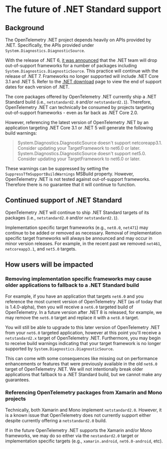 # The future of .NET Standard support

## Background

The OpenTelemetry .NET project depends heavily on APIs provided by .NET.
Specifically, the APIs provided under `System.Diagnostics.DiagnosticSource`.

With the release of .NET 6, [it was announced](https://github.com/dotnet/announcements/issues/190)
that the .NET team will drop out-of-support frameworks for a number of packages
including `System.Diagnostics.DiagnosticSource`. This practice will continue
with the release of .NET 7. Frameworks no longer supported will include .NET
Core 3.1 and .NET 5. Refer to the [.NET download](https://dotnet.microsoft.com/download/dotnet)
page to view the end of support dates for each version of .NET.

The core packages offered by OpenTelemetry .NET currently ship a .NET
Standard build (i.e., `netstandard2.0` and/or `netstandard2.1`).
Therefore, OpenTelemetry .NET can technically be consumed by projects targeting
out-of-support frameworks - even as far back as .NET Core 2.0.

However, referencing the latest version of OpenTelemetry .NET by an application
targeting .NET Core 3.1 or .NET 5 will generate the following build warnings:

> System.Diagnostics.DiagnosticSource doesn't support netcoreapp3.1. Consider updating your TargetFramework to net6.0 or later.
> System.Diagnostics.DiagnosticSource doesn't support net5.0. Consider updating your TargetFramework to net6.0 or later.

These warnings can be suppressed by setting the
`SuppressTfmSupportBuildWarnings` MSBuild property. However,
OpenTelemetry .NET is not tested against out-of-support frameworks. Therefore
there is no guarantee that it will continue to function.

## Continued support of .NET Standard

OpenTelemetry .NET will continue to ship .NET Standard targets of its
packages (i.e., `netstandard2.0` and/or `netstandard2.1`).

Implementation specific target frameworks (e.g., `net8.0`, `net471`) may
continue to be added or removed as necessary. Removal of implementation
specific target frameworks will always be announced and may occur in minor
version releases. For example, in the recent past we removed `net461`,
`netcoreapp3.1`, and `net5.0` targets.

## How users will be impacted

### Removing implementation specific frameworks may cause older applications to fallback to a .NET Standard build

For example, if you have an application that targets `net6.0` and you reference
the most current version of OpenTelemetry .NET (as of today that is
1.4.0-alpha), then you will receive a `net6.0` targeted build of OpenTelemetry.
In a future version after .NET 8 is released, for example, we may remove the
`net6.0` target and replace it with a `net8.0` target.

You will still be able to upgrade to this later version of OpenTelemetry .NET
from your `net6.0` targeted application, however at this point you'll receive
a `netstandard2.x` target of OpenTelemetry .NET. Furthermore, you may begin
to receive build warnings indicating that your target framework is no longer
supported by `System.Diagnostics.DiagnosticSource`.

This can come with some consequences like missing out on performance
enhancements or features that were previously available in the old `net6.0`
target of OpenTelemetry .NET. We will not intentionally break older
applications that fallback to a .NET Standard build, but we cannot make any
guarantees.

### Referencing OpenTelemetry packages from Xamarin and Mono projects

Technically, both Xamarin and Mono implement `netstandard2.0`. However,
it is a known issue that OpenTelemetry does not currently support either
despite currently offering a `netstandard2.0` build.

If in the future OpenTelemetry .NET supports the Xamarin and/or Mono
frameworks, we may do so either via the `nestandard2.0` target or
implementation specific targets (e.g., `xamarin.android`, `net6.0-android`,
etc).

